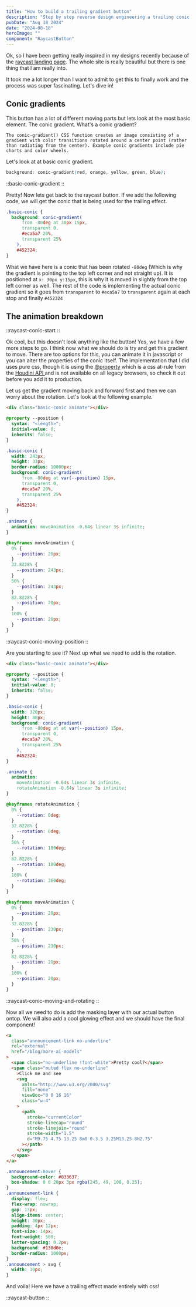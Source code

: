 ```yaml
---
title: "How to build a trailing gradient button"
description: "Step by step reverse design engineering a trailing conic gradient button"
pubDate: "Aug 18 2024"
date: "2024-08-18"
heroImage: ""
component: "RaycastButton"
---
```


Ok, so I have been getting really inspired in my designs recently because of the [raycast landing page](https://raycast.com). The whole site is really beautiful but there is one thing that I am really into.

It took me a lot longer than I want to admit to get this to finally work and the process was super fascinating. Let's dive in!

## Conic gradients

This button has a lot of different moving parts but lets look at the most basic element. The conic gradient. What's a conic gradient?

`The conic-gradient() CSS function creates an image consisting of a gradient with color transitions rotated around a center point (rather than radiating from the center). Example conic gradients include pie charts and color wheels.`

Let's look at at basic conic gradient.

```css
background: conic-gradient(red, orange, yellow, green, blue);
```

::basic-conic-gradient
::

Pretty! Now lets get back to the raycast button. If we add the following code, we will get the conic that is being used for the trailing effect.

```css
.basic-conic {
  background: conic-gradient(
      from -80deg at 30px 15px,
      transparent 0,
      #eca5a7 20%,
      transparent 25%
    ),
    #452324;
}
```

What we have here is a conic that has been rotated `-80deg` (Which is why the gradient is pointing to the top left corner and not straight up). It is positioned at `x: 30px y:15px`, this is why it is moved in slightly from the top left corner as well. The rest of the code is implementing the actual conic gradient so it goes from `transparent` to `#eca5a7` to `transparent` again at each stop and finally `#452324`

## The animation breakdown

::raycast-conic-start
::

Ok cool, but this doesn't look anything like the button! Yes, we have a few more steps to go. I think now what we should do is try and get this gradient to move. There are too options for this, you can animate it in javascript or you can alter the properties of the conic itself. The implementation that I did uses pure css, though it is using the [@property](https://developer.mozilla.org/en-US/docs/Web/CSS/@property) which is a css at-rule from the [Houdini API ](https://developer.mozilla.org/en-US/docs/Web/API/Houdini_APIs) and is not available on all legacy browsers, so check it out before you add it to production.

Let us get the gradient moving back and forward first and then we can worry about the rotation. Let's look at the following example.

```html
<div class="basic-conic animate"></div>
```

```css
@property --position {
  syntax: "<length>";
  initial-value: 0;
  inherits: false;
}

.basic-conic {
  width: 243px;
  height: 33px;
  border-radius: 10000px;
  background: conic-gradient(
      from -80deg at var(--position) 15px,
      transparent 0,
      #eca5a7 20%,
      transparent 25%
    ),
    #452324;
}

.animate {
  animation: moveAnimation -0.64s linear 3s infinite;
}

@keyframes moveAnimation {
  0% {
    --position: 20px;
  }
  32.8228% {
    --position: 243px;
  }
  50% {
    --position: 243px;
  }
  82.8228% {
    --position: 20px;
  }
  100% {
    --position: 20px;
  }
}
```

::raycast-conic-moving-position
::

Are you starting to see it? Next up what we need to add is the rotation.

```html
<div class="basic-conic animate"></div>
```

```css
@property --position {
  syntax: "<length>";
  initial-value: 0;
  inherits: false;
}

.basic-conic {
  width: 320px;
  height: 80px;
  background: conic-gradient(
      from -80deg at at var(--position) 15px,
      transparent 0,
      #eca5a7 20%,
      transparent 25%
    ),
    #452324;
}

.animate {
  animation:
    moveAnimation -0.64s linear 3s infinite,
    rotateAnimation -0.64s linear 3s infinite;
}

@keyframes rotateAnimation {
  0% {
    --rotation: 0deg;
  }
  32.8228% {
    --rotation: 0deg;
  }
  50% {
    --rotation: 180deg;
  }
  82.8228% {
    --rotation: 180deg;
  }
  100% {
    --rotation: 360deg;
  }
}

@keyframes moveAnimation {
  0% {
    --position: 20px;
  }
  32.8228% {
    --position: 230px;
  }
  50% {
    --position: 230px;
  }
  82.8228% {
    --position: 20px;
  }
  100% {
    --position: 20px;
  }
}
```

::raycast-conic-moving-and-rotating
::

Now all we need to do is add the masking layer with our actual button ontop. We will also add a cool glowing effect and we should have the final component!

```html
<a
  class="announcement-link no-underline"
  rel="external"
  href="/blog/more-ai-models"
>
  <span class="no-underline !font-white">Pretty cool?</span>
  <span class="muted flex no-underline"
    >Click me and see
    <svg
      xmlns="http://www.w3.org/2000/svg"
      fill="none"
      viewBox="0 0 16 16"
      class="w-4"
    >
      <path
        stroke="currentColor"
        stroke-linecap="round"
        stroke-linejoin="round"
        stroke-width="1.5"
        d="M9.75 4.75 13.25 8m0 0-3.5 3.25M13.25 8H2.75"
      ></path>
    </svg>
  </span>
</a>
```

```css
.announcement:hover {
  background-color: #833637;
  box-shadow: 0 0 20px 3px rgba(245, 49, 108, 0.25);
}
.announcement-link {
  display: flex;
  flex-wrap: nowrap;
  gap: 13px;
  align-items: center;
  height: 30px;
  padding: 4px 12px;
  font-size: 14px;
  font-weight: 500;
  letter-spacing: 0.2px;
  background: #130d0e;
  border-radius: 1000px;
}
.announcement > svg {
  width: 10px;
}
```

And voila! Here we have a trailing effect made entirely with css!

::raycast-button
::
